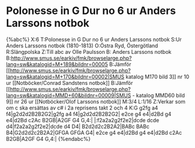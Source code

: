 # Polonesse in G Dur no 6 ur Anders Larssons notbok

{%abc%}
X:6
T:Polonesse in G Dur no 6  ur Anders Larssons notbok
S:Ur Anders Larssons notbok (1810-1813)
O:Östra Ryd, Östergötland
R:Slängpolska
Z:Till abc av Olle Paulsson
B: Anders Larssons notbok
B:http://www.smus.se/earkiv/fmk/browselarge.php?lang=sw&katalogid=M+189&bildnr=00005
B:Jämför [[http://www.smus.se/earkiv/fmk/browselarge.php?lang=sw&katalogid=M+170&bildnr=00002|SMUS katalog M170 bild 3]] nr 10 ur [[Notböcker/Conrad Sandstens notbok]]
B:Jämför [[http://www.smus.se/earkiv/fmk/browselarge.php?lang=sw&katalogid=MMD+60&bildnr=00009|SMUS - katalog MMD60 bild 9]] nr 26 ur [[Notböcker/Olof Larssons notbok]]
M:3/4
L:1/16
Z:Verkar som om c ska ersättas av c# i 2a reprisens takt 2 och 4
K:G
g2fg a4 f4|g2d2d2B2B2G2|g2fg a4 f4|g2d2d2B2B2G2|
e2ce g4 e4|d2Bd g4 e4|d2Bd c2Ac B2GB|A2GF G4 G,4:|
|:f2a2a2g2f2e2|dcde dcde d4|f2a2a2g2f2e2|dcde d4 D4|
B2d2d2c2B2A2|BABc BABc B4|G2d2d2c2B2A2|GFGA GFGA G4|
e2ce g4 e4|d2Bd g4 e4|d2Bd c2Ac B2GB|A2GF G4 G,4:|
{%endabc%}
